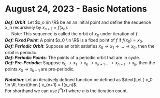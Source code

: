 # August 24, 2023 - Basic Notations
___Def: Orbit___: Let $x_o \in \R$ be an an initial point and define the sequence x_n recursively by $x_{n+1} = f(x_n)$.  
$\quad$ Note: This sequence is called the orbit of $x_0$ under iteration of $f$.  
___Def: Fixed Point___: A point $x_0 \in \R$ is a fixed point of $f$ if $f(x_0) = x_0$.  
___Def: Periodic Orbit___: Suppose an orbit satisfies $x_0 \to x_1 \to \dots \to x_0$, then the orbit is periodic.  
___Def: Periodic Points___: The points of a periodic orbit that are in cycle.  
___Def: Pre-Periodic___: Suppose $x_0 \to x_1 \to x_k \to x_{k+1} \dots \to x_{n-1} \to x_k$, then the points $x_0 \to x_{k-1}$ are pre-periodic.

___Notation___: Let an iteratively defined function be defined as $\text{Let } x_0 \in \R, \text{then } x_{n+1} = f(x_n)$.  
For shorthand we can use $f^n(x)$ where $n$ is the iteration count.